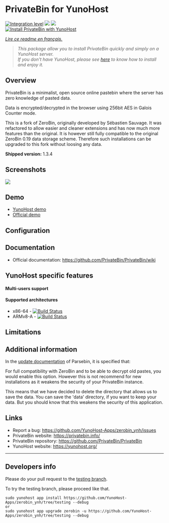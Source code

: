 # PrivateBin for YunoHost

[![Integration level](https://dash.yunohost.org/integration/zerobin.svg)](https://dash.yunohost.org/appci/app/zerobin) ![](https://ci-apps.yunohost.org/ci/badges/zerobin.status.svg) ![](https://ci-apps.yunohost.org/ci/badges/zerobin.maintain.svg)  
[![Install PrivateBin with YunoHost](https://install-app.yunohost.org/install-with-yunohost.png)](https://install-app.yunohost.org/?app=zerobin)

*[Lire ce readme en français.](./README_fr.md)*

> *This package allow you to install PrivateBin quickly and simply on a YunoHost server.  
If you don't have YunoHost, please see [here](https://yunohost.org/#/install) to know how to install and enjoy it.*

## Overview

PrivateBin is a minimalist, open source online pastebin where the server has zero knowledge of pasted data.

Data is encrypted/decrypted in the browser using 256bit AES in Galois Counter mode.

This is a fork of ZeroBin, originally developed by Sébastien Sauvage. It was refactored to allow easier and cleaner extensions and has now much more features than the original. It is however still fully compatible to the original ZeroBin 0.19 data storage scheme. Therefore such installations can be upgraded to this fork without loosing any data.

**Shipped version:** 1.3.4

## Screenshots

![](https://privatebin.info/img/1.0/bootstrap.png)

## Demo

* [YunoHost demo](https://demo.yunohost.org/zerobin/)
* [Official demo](https://privatebin.net/)

## Configuration

## Documentation

 * Official documentation: https://github.com/PrivateBin/PrivateBin/wiki

## YunoHost specific features

#### Multi-users support

#### Supported architectures

* x86-64 - [![Build Status](https://ci-apps.yunohost.org/ci/logs/zerobin%20%28Apps%29.svg)](https://ci-apps.yunohost.org/ci/apps/zerobin/)
* ARMv8-A - [![Build Status](https://ci-apps-arm.yunohost.org/ci/logs/zerobin%20%28Apps%29.svg)](https://ci-apps-arm.yunohost.org/ci/apps/zerobin/)

## Limitations

## Additional information

In the [update documentation](https://github.com/PrivateBin/PrivateBin/wiki/Configuration#zerobincompatibility) of Parsebin, it is specified that:

For full compatibility with ZeroBin and to be able to decrypt old pastes, you would enable this option. However this is not recommend for new installations as it weakens the security of your PrivateBin instance.

This means that we have decided to delete the directory that allows us to save the data. You can save the 'data' directory, if you want to keep your data. But you should know that this weakens the security of this application.

## Links

 * Report a bug: https://github.com/YunoHost-Apps/zerobin_ynh/issues
 * PrivateBin website: https://privatebin.info/
 * PrivateBin repository: https://github.com/PrivateBin/PrivateBin
 * YunoHost website: https://yunohost.org/

---

## Developers info

Please do your pull request to the [testing branch](https://github.com/YunoHost-Apps/zerobin_ynh/tree/testing).

To try the testing branch, please proceed like that.
```
sudo yunohost app install https://github.com/YunoHost-Apps/zerobin_ynh/tree/testing --debug
or
sudo yunohost app upgrade zerobin -u https://github.com/YunoHost-Apps/zerobin_ynh/tree/testing --debug
```
